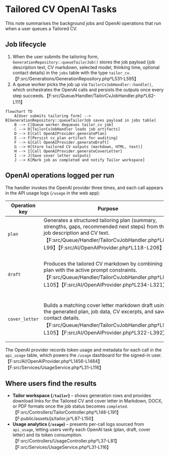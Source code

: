 # Tailored CV OpenAI Tasks

This note summarises the background jobs and OpenAI operations that run when a user queues a Tailored CV.

## Job lifecycle

1. When the user submits the tailoring form, `GenerationRepository::queueTailorJob()` stores the job payload (job description text, CV markdown, selected model, thinking time, optional contact details) in the `jobs` table with the type `tailor_cv`.【F:src/Generations/GenerationRepository.php†L531-L595】
2. A queue worker picks the job up via `TailorCvJobHandler::handle()`, which orchestrates the OpenAI calls and persists the outputs once every step succeeds.【F:src/Queue/Handler/TailorCvJobHandler.php†L62-L111】

```mermaid
flowchart TD
    A[User submits tailoring form] --> B[GenerationRepository::queueTailorJob saves payload in jobs table]
    B --> C[Queue worker dequeues tailor_cv job]
    C --> D[TailorCvJobHandler loads job artifacts]
    D --> E[Call OpenAIProvider.generatePlan]
    E --> F[Persist cv_plan artifact for auditing]
    F --> G[Call OpenAIProvider.generateDraft]
    G --> H[Store tailored CV outputs (markdown, HTML, text)]
    H --> I[Call OpenAIProvider.generateCoverLetter]
    I --> J[Save cover letter outputs]
    J --> K[Mark job as completed and notify Tailor workspace]
```

## OpenAI operations logged per run

The handler invokes the OpenAI provider three times, and each call appears in the API usage logs (`/usage` in the web app):

| Operation key | Purpose | Saved output | User-facing surface |
| --- | --- | --- | --- |
| `plan` | Generates a structured tailoring plan (summary, strengths, gaps, recommended next steps) from the job description and CV text.【F:src/Queue/Handler/TailorCvJobHandler.php†L88-L99】【F:src/AI/OpenAIProvider.php†L118-L206】 | Stored as a JSON artifact named `cv_plan` in `generation_outputs` for auditing/debugging; it is not exposed in the UI downloads.【F:src/Queue/Handler/TailorCvJobHandler.php†L97-L110】 | Currently internal only; not rendered to end users. |
| `draft` | Produces the tailored CV markdown by combining the plan with the active prompt constraints.【F:src/Queue/Handler/TailorCvJobHandler.php†L88-L105】【F:src/AI/OpenAIProvider.php†L234-L321】 | The markdown, HTML preview, and plain-text variants are saved as the `cv` artifact in `generation_outputs`.【F:src/Queue/Handler/TailorCvJobHandler.php†L97-L110】【F:src/Queue/Handler/TailorCvJobHandler.php†L219-L233】 | Exposed as Tailored CV downloads (MD, DOCX, PDF) in the Tailor wizard once the run completes.【F:src/Controllers/TailorController.php†L148-L191】【F:src/Generations/GenerationDownloadService.php†L57-L172】 |
| `cover_letter` | Builds a matching cover letter markdown draft using the generated plan, job data, CV excerpts, and saved contact details.【F:src/Queue/Handler/TailorCvJobHandler.php†L93-L105】【F:src/AI/OpenAIProvider.php†L322-L392】 | Saved as markdown, HTML, and plain text under the `cover_letter` artifact in `generation_outputs`.【F:src/Queue/Handler/TailorCvJobHandler.php†L97-L110】【F:src/Queue/Handler/TailorCvJobHandler.php†L219-L233】 | Available alongside the CV downloads in the Tailor wizard UI (MD, DOCX, PDF).【F:src/Controllers/TailorController.php†L148-L191】【F:src/Generations/GenerationDownloadService.php†L57-L172】 |

The OpenAI provider records token usage and metadata for each call in the `api_usage` table, which powers the `/usage` dashboard for the signed-in user.【F:src/AI/OpenAIProvider.php†L1456-L1484】【F:src/Services/UsageService.php†L31-L116】

## Where users find the results

* **Tailor workspace (`/tailor`)** – shows generation rows and provides download links for the Tailored CV and cover letter in Markdown, DOCX, or PDF formats once the job status becomes `completed`.【F:src/Controllers/TailorController.php†L148-L191】【F:public/assets/js/tailor.js†L87-L150】
* **Usage analytics (`/usage`)** – presents per-call logs sourced from `api_usage`, letting users verify each OpenAI task (plan, draft, cover letter) and its token consumption.【F:src/Controllers/UsageController.php†L37-L81】【F:src/Services/UsageService.php†L31-L116】
